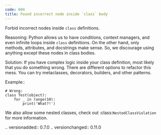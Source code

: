 ```yaml
---
code: 604
title: Found incorrect node inside `class` body
---
```



Forbid incorrect nodes inside ``class`` definitions.

Reasoning:
    Python allows us to have conditions, context managers,
    and even infinite loops inside ``class`` definitions.
    On the other hand, only methods, attributes, and docstrings make sense.
    So, we discourage using anything except these nodes in class bodies.

Solution:
    If you have complex logic inside your class definition,
    most likely that you do something wrong.
    There are different options to refactor this mess.
    You can try metaclasses, decorators, builders, and other patterns.

Example::

    # Wrong:
    class Test(object):
        for _ in range(10):
            print('What?!')

We also allow some nested classes,
check out :class:`NestedClassViolation` for more information.

.. versionadded:: 0.7.0
.. versionchanged:: 0.11.0